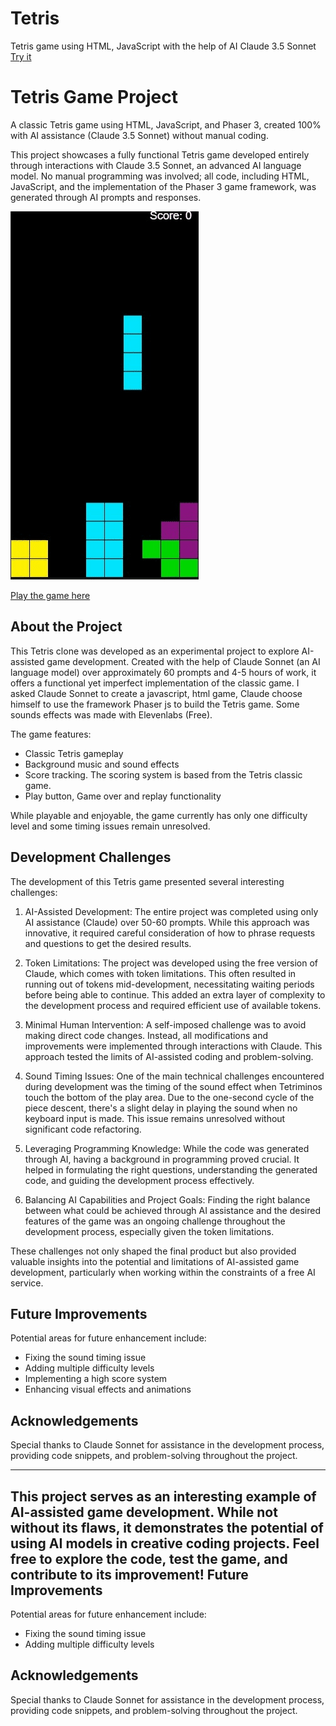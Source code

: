 # Tetris
Tetris game using HTML, JavaScript with the help of AI Claude 3.5 Sonnet [Try it](https://raw.githack.com/onigetoc/tetris/main/tetris.html)

Tetris Game Project
===================

A classic Tetris game using HTML, JavaScript, and Phaser 3, created 100% with AI assistance (Claude 3.5 Sonnet) without manual coding.

This project showcases a fully functional Tetris game developed entirely through interactions with Claude 3.5 Sonnet, an advanced AI language model. No manual programming was involved; all code, including HTML, JavaScript, and the implementation of the Phaser 3 game framework, was generated through AI prompts and responses.

![Tetris Game Screenshot](https://github.com/onigetoc/tetris/blob/main/tetris-animated.gif "Tetris Animated Gif")

[Play the game here](https://raw.githack.com/onigetoc/tetris/main/tetris.html)

## About the Project

This Tetris clone was developed as an experimental project to explore AI-assisted game development. Created with the help of Claude Sonnet (an AI language model) over approximately 60 prompts and 4-5 hours of work, it offers a functional yet imperfect implementation of the classic game. I asked Claude Sonnet to create a javascript, html game, Claude choose himself to use the framework Phaser js to build the Tetris game. Some sounds effects was made with Elevenlabs (Free).

The game features:
- Classic Tetris gameplay
- Background music and sound effects
- Score tracking. The scoring system is based from the Tetris classic game.
- Play button, Game over and replay functionality

While playable and enjoyable, the game currently has only one difficulty level and some timing issues remain unresolved.

## Development Challenges

The development of this Tetris game presented several interesting challenges:

1. AI-Assisted Development: The entire project was completed using only AI assistance (Claude) over 50-60 prompts. While this approach was innovative, it required careful consideration of how to phrase requests and questions to get the desired results.

2. Token Limitations: The project was developed using the free version of Claude, which comes with token limitations. This often resulted in running out of tokens mid-development, necessitating waiting periods before being able to continue. This added an extra layer of complexity to the development process and required efficient use of available tokens.

3. Minimal Human Intervention: A self-imposed challenge was to avoid making direct code changes. Instead, all modifications and improvements were implemented through interactions with Claude. This approach tested the limits of AI-assisted coding and problem-solving.

4. Sound Timing Issues: One of the main technical challenges encountered during development was the timing of the sound effect when Tetriminos touch the bottom of the play area. Due to the one-second cycle of the piece descent, there's a slight delay in playing the sound when no keyboard input is made. This issue remains unresolved without significant code refactoring.

5. Leveraging Programming Knowledge: While the code was generated through AI, having a background in programming proved crucial. It helped in formulating the right questions, understanding the generated code, and guiding the development process effectively.

6. Balancing AI Capabilities and Project Goals: Finding the right balance between what could be achieved through AI assistance and the desired features of the game was an ongoing challenge throughout the development process, especially given the token limitations.

These challenges not only shaped the final product but also provided valuable insights into the potential and limitations of AI-assisted game development, particularly when working within the constraints of a free AI service.

## Future Improvements

Potential areas for future enhancement include:
- Fixing the sound timing issue
- Adding multiple difficulty levels
- Implementing a high score system
- Enhancing visual effects and animations

## Acknowledgements

Special thanks to Claude Sonnet for assistance in the development process, providing code snippets, and problem-solving throughout the project.

---

This project serves as an interesting example of AI-assisted game development. While not without its flaws, it demonstrates the potential of using AI models in creative coding projects. Feel free to explore the code, test the game, and contribute to its improvement!
Future Improvements
-------------------

Potential areas for future enhancement include:

*   Fixing the sound timing issue
*   Adding multiple difficulty levels

Acknowledgements
----------------

Special thanks to Claude Sonnet for assistance in the development process, providing code snippets, and problem-solving throughout the project.
